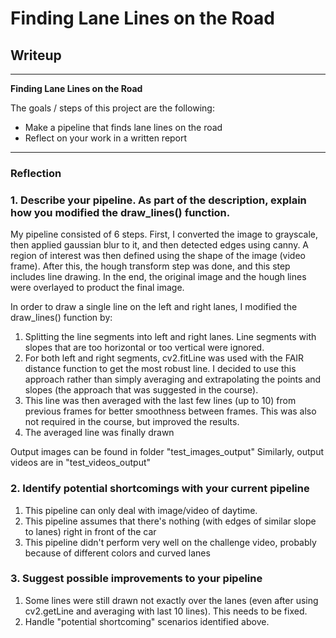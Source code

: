 # **Finding Lane Lines on the Road** 

## Writeup

---

**Finding Lane Lines on the Road**

The goals / steps of this project are the following:
* Make a pipeline that finds lane lines on the road
* Reflect on your work in a written report

---

### Reflection

### 1. Describe your pipeline. As part of the description, explain how you modified the draw_lines() function.

My pipeline consisted of 6 steps. First, I converted the image to grayscale, then applied gaussian blur to it, and then detected edges using canny. A region of interest was then defined using the shape of the image (video frame). After this, the hough transform step was done, and this step includes line drawing. In the end, the original image and the hough lines were overlayed to product the final image.

In order to draw a single line on the left and right lanes, I modified the draw_lines() function by:
1. Splitting the line segments into left and right lanes. Line segments with slopes that are too horizontal or too vertical were ignored.
2. For both left and right segments, cv2.fitLine was used with the FAIR distance function to get the most robust line. I decided to use this approach rather than simply averaging and extrapolating the points and slopes (the approach that was suggested in the course).
3. This line was then averaged with the last few lines (up to 10) from previous frames for better smoothness between frames. This was also not required in the course, but improved the results.
4. The averaged line was finally drawn

Output images can be found in folder "test_images_output"
Similarly, output videos are in "test_videos_output"

### 2. Identify potential shortcomings with your current pipeline

1. This pipeline can only deal with image/video of daytime.
2. This pipeline assumes that there's nothing (with edges of similar slope to lanes) right in front of the car
3. This pipeline didn't perform very well on the challenge video, probably because of different colors and curved lanes


### 3. Suggest possible improvements to your pipeline

1. Some lines were still drawn not exactly over the lanes (even after using cv2.getLine and averaging with last 10 lines). This needs to be fixed.
2. Handle "potential shortcoming" scenarios identified above.